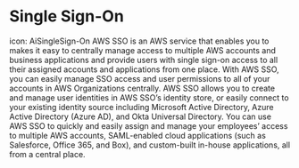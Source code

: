 # Single Sign-On
icon: AiSingleSign-On
AWS SSO is an AWS service that enables you to makes it easy to centrally manage access to multiple AWS accounts and business applications and provide users with single sign-on access to all their assigned accounts and applications from one place.
With AWS SSO, you can easily manage SSO access and user permissions to all of your accounts in AWS Organizations centrally. AWS SSO allows you to create and manage user identities in AWS SSO’s identity store, or easily connect to your existing identity source including Microsoft Active Directory, Azure Active Directory (Azure AD), and Okta Universal Directory.
You can use AWS SSO to quickly and easily assign and manage your employees’ access to multiple AWS accounts, SAML-enabled cloud applications (such as Salesforce, Office 365, and Box), and custom-built in-house applications, all from a central place.